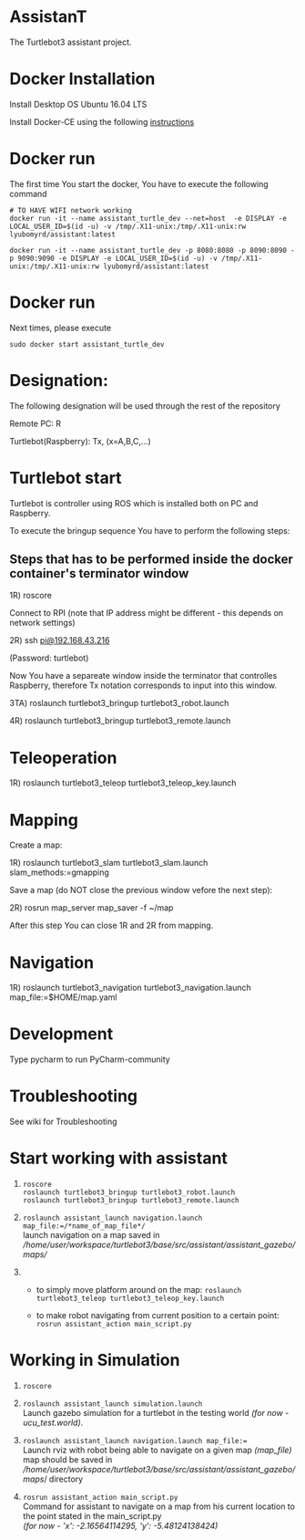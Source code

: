 # AssistanT
The Turtlebot3 assistant project.

# Docker Installation
Install Desktop OS Ubuntu 16.04 LTS

Install Docker-CE using the following [instructions](https://docs.docker.com/engine/installation/linux/docker-ce/ubuntu/)

# Docker run

The first time You start the docker, You have to execute the following command

```
# TO HAVE WIFI network working
docker run -it --name assistant_turtle_dev --net=host  -e DISPLAY -e LOCAL_USER_ID=$(id -u) -v /tmp/.X11-unix:/tmp/.X11-unix:rw lyubomyrd/assistant:latest

docker run -it --name assistant_turtle_dev -p 8080:8080 -p 8090:8090 -p 9090:9090 -e DISPLAY -e LOCAL_USER_ID=$(id -u) -v /tmp/.X11-unix:/tmp/.X11-unix:rw lyubomyrd/assistant:latest
```

# Docker run

Next times, please execute
```
sudo docker start assistant_turtle_dev
```

# Designation:

The following designation will be used through the rest of the repository

Remote PC: R

Turtlebot(Raspberry): Tx, (x=A,B,C,...)

# Turtlebot start

Turtlebot is controller using ROS which is installed both on PC and Raspberry.

To execute the bringup sequence You have to perform the following steps:



## Steps that has to be performed inside the docker container's terminator window


1R) roscore

Connect to RPI (note that IP address might be different - this depends on network settings)

2R) ssh pi@192.168.43.216

(Password: turtlebot)

Now You have a separeate window inside the terminator that controlles Raspberry, therefore Tx notation corresponds to input into this window.

3TA)  roslaunch turtlebot3_bringup turtlebot3_robot.launch

4R) roslaunch turtlebot3_bringup turtlebot3_remote.launch

# Teleoperation

1R) roslaunch turtlebot3_teleop turtlebot3_teleop_key.launch

# Mapping

Create a map:

1R) roslaunch turtlebot3_slam turtlebot3_slam.launch slam_methods:=gmapping

Save a map (do NOT close the previous window vefore the next step):

2R) rosrun map_server map_saver -f ~/map

After this step You can close 1R and 2R from mapping.

# Navigation

1R) roslaunch turtlebot3_navigation turtlebot3_navigation.launch map_file:=$HOME/map.yaml

# Development
Type pycharm to run PyCharm-community


# Troubleshooting
See wiki for Troubleshooting

# Start working with assistant

1. ``` roscore ```  
``` roslaunch turtlebot3_bringup turtlebot3_robot.launch ```  
``` roslaunch turtlebot3_bringup turtlebot3_remote.launch ```  

2. ```roslaunch assistant_launch navigation.launch map_file:=/*name_of_map_file*/```  
launch navigation on a map saved in */home/user/workspace/turtlebot3/base/src/assistant/assistant_gazebo/maps/* 

3. * to simply move platform around on the map:
   ```roslaunch turtlebot3_teleop turtlebot3_teleop_key.launch```
                      
   * to make robot navigating from current position to a certain point: 
   ``` rosrun assistant_action main_script.py ```


# Working in Simulation
1. ```roscore```  
2. ```roslaunch assistant_launch simulation.launch```  
Launch gazebo simulation for a turtlebot in the testing world *(for now - ucu_test.world)*.

3. ```roslaunch assistant_launch navigation.launch map_file:= ```  
Launch rviz with robot being able to navigate on a given map *(map_file)*
map should be saved in */home/user/workspace/turtlebot3/base/src/assistant/assistant_gazebo/maps*/ directory

4. ```rosrun assistant_action main_script.py```  
Command for assistant to navigate on a map from his current location to the point stated in the main_script.py  
*(for now - 'x': -2.16564114295, 'y': -5.48124138424)*  

